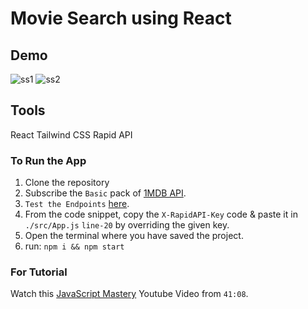# Movie Search using React

## Demo
![ss1](https://user-images.githubusercontent.com/83405310/175788947-46361e89-1beb-494c-a9b1-50de075f4c32.PNG)
![ss2](https://user-images.githubusercontent.com/83405310/175788967-12bd0c6b-5e0b-4bdb-859e-b50ac02261e7.PNG)

## Tools
React
Tailwind CSS
Rapid API

### To Run the App 
1. Clone the repository
2. Subscribe the `Basic` pack of [1MDB API](https://rapidapi.com/standingapi-standingapi-default/api/1mdb-data-searching/pricing).
3. `Test the Endpoints` [here](https://rapidapi.com/standingapi-standingapi-default/api/1mdb-data-searching/).
4. From the code snippet, copy the `X-RapidAPI-Key` code & paste it in `./src/App.js` `line-20` by overriding the given key.
5. Open the terminal where you have saved the project.
6. run: 
  `npm i && npm start` 

### For Tutorial
Watch this [JavaScript Mastery](https://youtu.be/b9eMGE7QtTk) Youtube Video from `41:08`.
